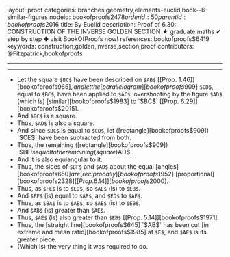 layout: proof
categories: branches,geometry,elements-euclid,book--6-similar-figures
nodeid: bookofproofs$2478
orderid: 50
parentid: bookofproofs$2016
title: By Euclid
description:  Proof of 6.30: CONSTRUCTION OF THE INVERSE GOLDEN SECTION &#9733; graduate maths &#10004; step by step &#10010; visit BookOfProofs now!
references: bookofproofs$6419
keywords: construction,golden,inverse,section,proof
contributors: @Fitzpatrick,bookofproofs

---


---



* Let the square `$BC$` have been described on `$AB$` [[Prop. 1.46]][bookofproofs$965], and let the [parallelogram][bookofproofs$909] `$CD$`, equal to `$BC$`, have been applied to `$AC$`, overshooting by the figure `$AD$` (which is) [similar][bookofproofs$1983] to `$BC$` [[Prop. 6.29]][bookofproofs$2015].
* And `$BC$` is a square.
* Thus, `$AD$` is also a square.
* And since `$BC$` is equal to `$CD$`, let ([rectangle][bookofproofs$909]) `$CE$` have been subtracted from both.
* Thus, the remaining ([rectangle][bookofproofs$909]) `$BF$` is equal to the remaining (square) `$AD$`.
* And it is also equiangular to it.
* Thus, the sides of `$BF$` and `$AD$` about the equal [angles][bookofproofs$650] are [reciprocally][bookofproofs$1952] [proportional][bookofproofs$2328] [[Prop. 6.14]][bookofproofs$2000].
* Thus, as `$FE$` is to `$ED$`, so `$AE$` (is) to `$EB$`.
* And `$FE$` (is) equal to `$AB$`, and `$ED$` to `$AE$`.
* Thus, as `$BA$` is to `$AE$`, so `$AE$` (is) to `$EB$`.
* And `$AB$` (is) greater than `$AE$`.
* Thus, `$AE$` (is) also greater than `$EB$` [[Prop. 5.14]][bookofproofs$1971].
* Thus, the [straight line][bookofproofs$645] `$AB$` has been cut [in extreme and mean ratio][bookofproofs$1985] at `$E$`, and `$AE$` is its greater piece.
* (Which is) the very thing it was required to do.
